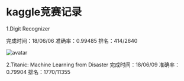 # kaggle竞赛记录

1.Digit Recognizer

完成时间：18/06/06
准确率：0.99485
排名：414/2640

![avatar](https://github.com/5renyuebing/kaggle_repository/blob/master/mnist/rank.png)


2.Titanic: Machine Learning from Disaster
完成时间：18/06/09
准确率：0.79904
排名：1770/11355